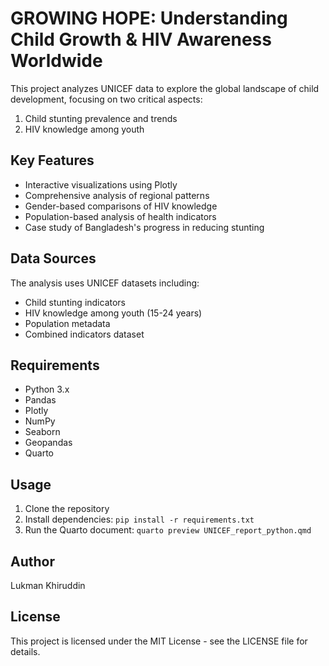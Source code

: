 # GROWING HOPE: Understanding Child Growth & HIV Awareness Worldwide

This project analyzes UNICEF data to explore the global landscape of child development, focusing on two critical aspects:
1. Child stunting prevalence and trends
2. HIV knowledge among youth

## Key Features
- Interactive visualizations using Plotly
- Comprehensive analysis of regional patterns
- Gender-based comparisons of HIV knowledge
- Population-based analysis of health indicators
- Case study of Bangladesh's progress in reducing stunting

## Data Sources
The analysis uses UNICEF datasets including:
- Child stunting indicators
- HIV knowledge among youth (15-24 years)
- Population metadata
- Combined indicators dataset

## Requirements
- Python 3.x
- Pandas
- Plotly
- NumPy
- Seaborn
- Geopandas
- Quarto

## Usage
1. Clone the repository
2. Install dependencies: `pip install -r requirements.txt`
3. Run the Quarto document: `quarto preview UNICEF_report_python.qmd`

## Author
Lukman Khiruddin

## License
This project is licensed under the MIT License - see the LICENSE file for details. 